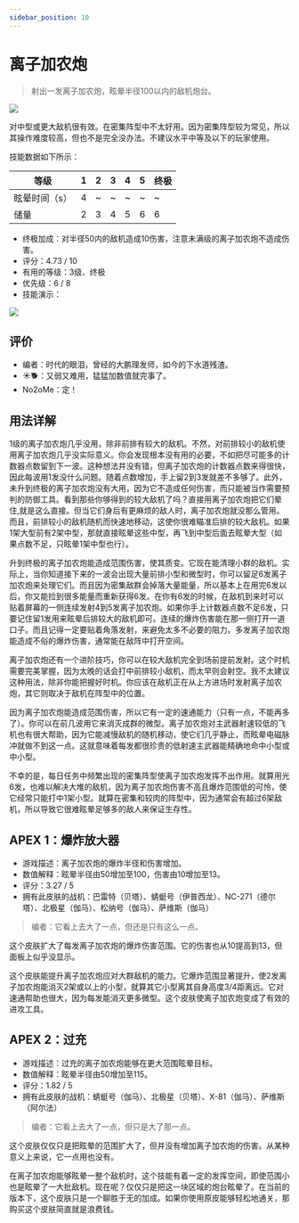 ```yaml
---
sidebar_position: 10
---
```


# 离子加农炮

> 射出一发离子加农炮，眩晕半径100以内的敌机炮台。

<img src="/terms/ic.png" style={{zoom:1.25}}/>

对中型或更大敌机很有效。在密集阵型中不太好用。因为密集阵型较为常见，所以其操作难度较高，但也不是完全没办法。不建议水平中等及以下的玩家使用。

技能数据如下所示：

| 等级          | 1    | 2    | 3    | 4    | 5    | 终极 |
| ------------- | ---- | ---- | ---- | ---- | ---- | ---- |
| 眩晕时间（s） | 4    | ~    | ~    | ~    | ~    | ~    |
| 储量          | 2    | 3    | 4    | 5    | 6    | 6    |

- 终极加成：对半径50内的敌机造成10伤害，注意未满级的离子加农炮不造成伤害。
- 评分：4.73 / 10
- 有用的等级：3级、终极
- 优先级：6 / 8
- 技能演示：

<img src="/skills/ic.gif" style={{zoom:1}}/>

## 评价

- 编者：时代的眼泪，曾经的大鹏理发师，如今的下水道残渣。
- ☀🐕：又弱又难用，猛猛加数值就完事了。
- No2oMe：定！

## 用法详解

1级的离子加农炮几乎没用，除非前排有较大的敌机。不然，对前排较小的敌机使用离子加农炮几乎没实际意义。你会发现根本没有用的必要，不如把尽可能多的计数器点数留到下一波。这种想法并没有错，但离子加农炮的计数器点数来得很快，因此每波用1发没什么问题。随着点数增加，手上留2到3发就差不多够了。此外，未升到终极的离子加农炮没有大用，因为它不造成任何伤害，而只能被当作需要预判的防御工具。看到那些你够得到的较大敌机了吗？直接用离子加农炮把它们晕住,就是这么直接。但当它们身后有更麻烦的敌人时，离子加农炮就没那么管用。而且，前排较小的敌机随机而快速地移动，这使你很难瞄准后排的较大敌机。如果1架大型前有2架中型，那就直接眩晕这些中型，再飞到中型后面去眩晕大型（如果点数不足，只眩晕1架中型也行）。

升到终极的离子加农炮能造成范围伤害，使其质变。它现在能清理小群的敌机。实际上，当你知道接下来的一波会出现大量前排小型和微型时，你可以留足6发离子加农炮来处理它们。而且因为密集敌群会掉落大量能量，所以基本上在用完6发以后，你又能捡到很多能量而重新获得6发。在你有6发的时候，在敌机到来时可以贴着屏幕的一侧连续发射4到5发离子加农炮。如果你手上计数器点数不足6发，只要记住留1发用来眩晕后排较大的敌机即可。连续的爆炸伤害能在那一侧打开一道口子。而且记得一定要贴着角落发射，来避免太多不必要的阻力。多发离子加农炮能造成不俗的爆炸伤害，通常能在敌阵中打开空间。

离子加农炮还有一个进阶技巧，你可以在较大敌机完全到场前提前发射。这个时机需要完美掌握，因为太晚的话会打中前排较小敌机，而太早则会射空。我不太建议这种用法，除非你能把握好时机。你应该在敌机正在从上方进场时发射离子加农炮，其它则取决于敌机在阵型中的位置。

因为离子加农炮能造成范围伤害，所以它有一定的速通能力（只有一点，不能再多了）。你可以在前几波用它来消灭成群的微型。离子加农炮对主武器射速较低的飞机也有很大帮助，因为它能减慢敌机的随机移动，使它们几乎静止，而眩晕电磁脉冲就做不到这一点。这就意味着每发都很珍贵的低射速主武器能精确地命中小型或中小型。

不幸的是，每日任务中频繁出现的密集阵型使离子加农炮发挥不出作用。就算用光6发，也难以解决大堆的敌机，因为离子加农炮伤害不高且爆炸范围低的可怜，使它经常只能打中1架小型。就算在密集和较肉的阵型中，因为通常会有超过6架敌机，所以导致它很难眩晕足够多的敌人来保证生存性。

## APEX 1：爆炸放大器

- 游戏描述：离子加农炮的爆炸半径和伤害增加。
- 数值解释：眩晕半径由50增加至100，伤害由10增加至13。
- 评分：3.27 / 5
- 拥有此皮肤的战机：巴雷特（贝塔）、蜻蜓号（伊普西龙）、NC-271（德尔塔）、北极星（伽马）、松纳号（伽马）、萨维斯（伽马）

> 编者：它看上去大了一点，但还是只有这么一点。

这个皮肤扩大了每发离子加农炮的爆炸伤害范围。它的伤害也从10提高到13，但面板上似乎没显示。

这个皮肤能提升离子加农炮应对大群敌机的能力。它爆炸范围显著提升，使2发离子加农炮能消灭2架或以上的小型，就算其它小型离其自身高度3/4距离远。它对速通帮助也很大，因为每发能消灭更多微型。这个皮肤使离子加农炮变成了有效的进攻工具。

## APEX 2：过充

- 游戏描述：过充的离子加农炮能够在更大范围眩晕目标。
- 数值解释：眩晕半径由50增加至115。
- 评分：1.82 / 5
- 拥有此皮肤的战机：蜻蜓号（伽马）、北极星（贝塔）、X-81（伽马）、萨维斯（阿尔法）

> 编者：它看上去大了一点，但只是大了那一点。

这个皮肤仅仅只是把眩晕的范围扩大了，但并没有增加离子加农炮的伤害。从某种意义上来说，它一点用也没有。

在离子加农炮能够眩晕一整个敌机时，这个技能有着一定的发挥空间，即使范围小也是眩晕了一大批敌机。现在呢？仅仅只是把这一块区域的炮台眩晕了。在当前的版本下，这个皮肤只是一个聊胜于无的加成。如果你使用原皮能够轻松地通关，那购买这个皮肤简直就是浪费钱。